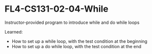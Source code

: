 # FL4-CS131-02-04-While
Instructor-provided program to introduce while and do while loops

Learned:
- How to set up a while loop, with the test condition at the beginning
- How to set up a do while loop, with the test condition at the end
